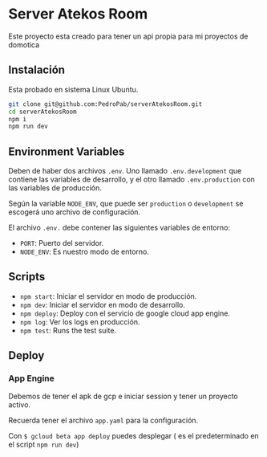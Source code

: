 # Server Atekos Room

Este proyecto esta creado para tener un api propia para mi proyectos de domotica

## Instalación

Esta probado en sistema Linux Ubuntu.

```bash
git clone git@github.com:PedroPab/serverAtekosRoom.git
cd serverAtekosRoom
npm i
npm run dev

```

## Environment Variables

Deben de haber dos archivos `.env`. Uno llamado `.env.development` que contiene las variables de desarrollo, y el otro llamado `.env.production` con las variables de producción.

Según la variable `NODE_ENV`, que puede ser `production` o `development` se escogerá uno archivo de configuración.

El archivo `.env.` debe contener las siguientes variables de entorno:

- `PORT`: Puerto del servidor.
- `NODE_ENV`: Es nuestro modo de entorno.

## Scripts

- `npm start`: Iniciar el servidor en modo de producción.
- `npm dev`: Iniciar el servidor en modo de desarrollo.
- `npm deploy`: Deploy con el servicio de google cloud app engine.
- `npm log`: Ver los logs en producción.
- `npm test`: Runs the test suite.

## Deploy

### App Engine

Debemos de tener el apk de gcp e iniciar session y tener un proyecto activo.

Recuerda tener el archivo `app.yaml` para la configuración.

Con `$ gcloud beta app deploy` puedes desplegar ( es el predeterminado en el script `npm run dev`)

